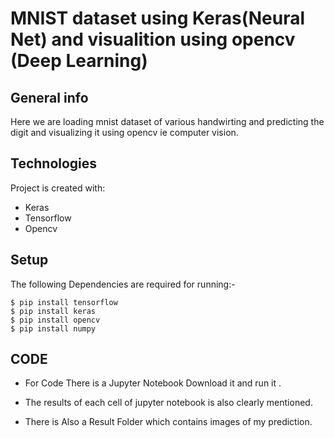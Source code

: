 # MNIST dataset using Keras(Neural Net) and visualition using opencv (Deep Learning)


## General info
Here we are loading mnist dataset of various handwirting and predicting the digit and visualizing it using opencv ie computer vision.
	
## Technologies
Project is created with:
* Keras
* Tensorflow
* Opencv
	
## Setup
The following Dependencies are required for running:-

```
$ pip install tensorflow
$ pip install keras
$ pip install opencv
$ pip install numpy

```
## CODE

* For Code There is a Jupyter Notebook Download it and run it .

* The results of each cell of jupyter notebook is also clearly mentioned.

* There is Also a Result Folder which contains images of my prediction. 


